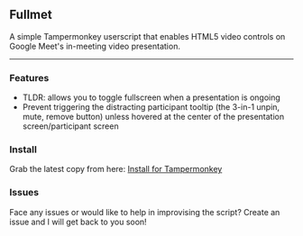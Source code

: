 ## Fullmet
A simple Tampermonkey userscript that enables HTML5 video controls on Google Meet's in-meeting video presentation. 

-----

### Features
- TLDR: allows you to toggle fullscreen when a presentation is ongoing
- Prevent triggering the distracting participant tooltip (the 3-in-1 unpin, mute, remove button) unless hovered at the center of the presentation screen/participant screen

### Install
Grab the latest copy from here: [Install for Tampermonkey](https://github.com/leewp14/Fullmet/raw/main/Fullmet.user.js)

### Issues
Face any issues or would like to help in improvising the script? Create an issue and I will get back to you soon!
